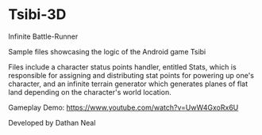 # Tsibi-3D
Infinite Battle-Runner

Sample files showcasing the logic of the Android game Tsibi

Files include a character status points handler, entitled Stats, which is responsible for assigning and distributing stat points for powering up one's character, and an infinite terrain generator which generates planes of flat land depending on the character's world location.


Gameplay Demo: https://www.youtube.com/watch?v=UwW4GxoRx6U

Developed by Dathan Neal

